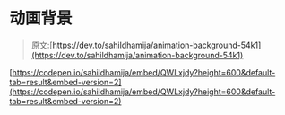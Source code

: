 # 动画背景

> 原文:[https://dev.to/sahildhamija/animation-background-54k1](https://dev.to/sahildhamija/animation-background-54k1)

[https://codepen.io/sahildhamija/embed/QWLxjdy?height=600&default-tab=result&embed-version=2](https://codepen.io/sahildhamija/embed/QWLxjdy?height=600&default-tab=result&embed-version=2)